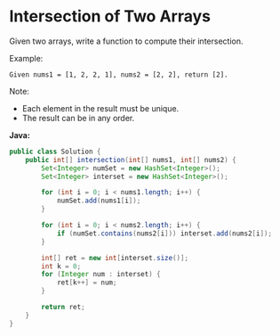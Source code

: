 # Intersection of Two Arrays

Given two arrays, write a function to compute their intersection.

Example:

    Given nums1 = [1, 2, 2, 1], nums2 = [2, 2], return [2].

Note:

  - Each element in the result must be unique.
  - The result can be in any order.

**Java:**
```java
public class Solution {
    public int[] intersection(int[] nums1, int[] nums2) {
        Set<Integer> numSet = new HashSet<Integer>();
        Set<Integer> interset = new HashSet<Integer>();

        for (int i = 0; i < nums1.length; i++) {
            numSet.add(nums1[i]);
        }

        for (int i = 0; i < nums2.length; i++) {
            if (numSet.contains(nums2[i])) interset.add(nums2[i]);
        }

        int[] ret = new int[interset.size()];
        int k = 0;
        for (Integer num : interset) {
            ret[k++] = num;
        }

        return ret;
    }
}
```

